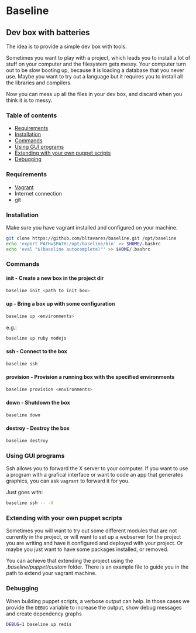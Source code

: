 # Baseline
## Dev box with batteries

The idea is to provide a simple dev box with tools.

Sometimes you want to play with a project, which leads you to install a lot of stuff on your computer and the filesystem gets messy.
Your computer turn out to be slow booting up, because it is loading a database that you never use.
Maybe you want to try out a language but it requires you to install all the libraries and compilers.

Now you can mess up all the files in your dev box, and discard when you think it is to messy.

### Table of contents
  - [Requirements](#requirements)
  - [Installation](#installation)
  - [Commands](#commands)
  - [Using GUI programs](#using-gui-programs)
  - [Extending with your own puppet scripts](#extending-with-your-own-puppet-scripts)
  - [Debugging](#debugging)

### Requirements

* [Vagrant](http://vagrantup.com)
* Internet connection
* git

### Installation

Make sure you have vagrant installed and configured on your machine.

```bash
git clone https://github.com/bltavares/baseline.git /opt/baseline
echo 'export PATH=$PATH:/opt/baseline/bin' >> $HOME/.bashrc
echo 'eval "$(baseline autocomplete)"' >> $HOME/.bashrc
```

### Commands

#### init - Create a new box in the project dir

```bash
baseline init <path to init box>
```

#### up - Bring a box up with some configuration

```bash
baseline up <environments>
```

e.g.:
```bash
baseline up ruby nodejs
```

#### ssh - Connect to the box
```bash
baseline ssh
```

#### provision - Provision a running box with the specified environments
```bash
baseline provision <environments>
```

#### down - Shutdown the box
```bash
baseline down
```

#### destroy - Destroy the box
```bash
baseline destroy
```

### Using GUI programs

Ssh allows you to forward the X server to your computer. If you want to use a program with a grafical interface or want to code an app that generates graphics, you can ask `vagrant` to forward it for you.

Just goes with:
```bash
baseline ssh -- -X
```

### Extending with your own puppet scripts

Sometimes you will want to try out some different modules that are not currently in the project, or will want to set up a webserver for the project you are writing and have it configured and deployed with your project.
Or maybe you just want to have some packages installed, or removed.

You can achieve that extending the project using the _.baseline/puppet/custom_ folder. There is an example file to guide you in the path to extend your vagrant machine.

### Debugging

When building puppet scripts, a verbose output can help. In those cases we provide the `DEBUG` variable to increase the output, show debug messages and create dependency graphs

```bash
DEBUG=1 baseline up redis
```

